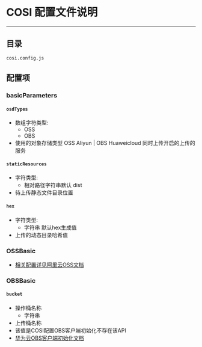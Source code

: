 # COSI 配置文件说明
---

## 目录
```
cosi.config.js
```
## 配置项

### basicParameters

#### `osdTypes`
* 数组字符类型:
   * OSS 
   * OBS
* 使用的对象存储类型 OSS Aliyun | OBS Huaweicloud 同时上传开启的上传的服务


#### `staticResources`
* 字符类型:
   * 相对路径字符串默认 dist
* 待上传静态文件目录位置


#### `hex`
* 字符类型:
   * 字符串 默认hex生成值
* 上传的动态目录哈希值


### OSSBasic
* [相关配置详见阿里云OSS文档](https://help.aliyun.com/document_detail/64097.html)

### OBSBasic

#### `bucket`
* 操作桶名称
   * 字符串 
* 上传桶名称
* 该值是COSI配置OBS客户端初始化不存在该API
* [华为云OBS客户端初始化文档](https://support.huaweicloud.com/api-obs_nodejs_sdk_api_zh/obs_39_0101.html)
